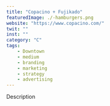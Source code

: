 ```yaml
---
title: "Copacino + Fujikado"
featuredImage: ./-hamburgers.png
website: "https://www.copacino.com/"
twit: ""
inst: ""
category: "C"
tags:
    - Downtown
    - medium
    - branding
    - marketing
    - strategy
    - advertising
---
```


Description
